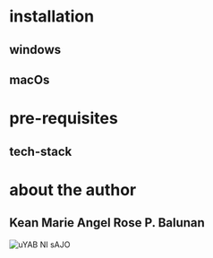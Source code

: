 # installation
## windows
## macOs

# pre-requisites
## tech-stack

# about the author
## Kean Marie Angel Rose P. Balunan
![uYAB NI sAJO](https://scontent.fdvo5-1.fna.fbcdn.net/v/t39.30808-6/452556027_510877478057986_2046277377837810216_n.jpg?_nc_cat=103&ccb=1-7&_nc_sid=a5f93a&_nc_eui2=AeGsVPgwAtO4qdBBd-90kaCddx2t_0PdPd93Ha3_Q90930Hc5EmYIJZRx_2I8UTswmck6ItDDZ-tHUbsqoZ7PNO7&_nc_ohc=hiHEEWs6xw8Q7kNvgFZILps&_nc_ht=scontent.fdvo5-1.fna&_nc_gid=AXZb16b7Auy895t7VgT3mMf&oh=00_AYBLbGJ1nSMnbqA6sNp60Gqw8bfG6ttC9hpYYIWRc0ZFrw&oe=670BACD7)
